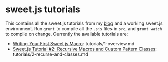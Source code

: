 
# sweet.js tutorials

This contains all the sweet.js tutorials from my [blog](http://jlongster.com) and a working sweet.js environment. Run `grunt` to compile all the `.sjs` files in `src`, and `grunt watch` to compile on change. Currently the available tutorials are:

* [Writing Your First Sweet.js Macro](http://jlongster.com/Writing-Your-First-Sweet.js-Macro): tutorials/1-overview.md
* [Sweet.js Tutorial #2: Recursive Macros and Custom Pattern Classes](http://jlongster.com/Sweet.js-Tutorial--2--Recursive-Macros-and-Custom-Pattern-Classes): tutorials/2-recurse-and-classes.md
